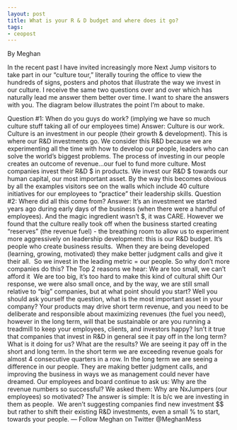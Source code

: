 ```yaml
---
layout: post
title: What is your R & D budget and where does it go?
tags:
- ceopost
---
```




By Meghan


In the recent past I have invited increasingly more Next Jump visitors to take part in our “culture tour,” literally touring the office to view the hundreds of signs, posters and photos that illustrate the way we invest in our culture. I receive the same two questions over and over which has naturally lead me answer them better over time. I want to share the answers with you. The diagram below illustrates the point I’m about to make.


Question #1: When do you guys do work? (implying we have so much culture stuff taking all of our employees time)
Answer: Culture is our work. Culture is an investment in our people (their growth & development). This is where our R&D investments go. We consider this R&D because we are experimenting all the time with how to develop our people, leaders who can solve the world’s biggest problems.
The process of investing in our people creates an outcome of revenue…our fuel to fund more culture. Most companies invest their R&D $ in products. We invest our R&D $ towards our human capital, our most important asset.
By the way this becomes obvious by all the examples visitors see on the walls which include 40 culture initiatives for our employees to “practice” their leadership skills.
Question #2: Where did all this come from?
Answer: It’s an investment we started years ago during early days of the business (when there were a handful of employees). And the magic ingredient wasn’t $, it was CARE. However we found that the culture really took off when the business started creating “reserves” (the revenue fuel) - the breathing room to allow us to experiment more aggressively on leadership development: this is our R&D budget.
It’s people who create business results.  When they are being developed (learning, growing, motivated) they make better judgment calls and give it their all.  So we invest in the leading metric = our people.
So why don’t more companies do this?
The Top 2 reasons we hear:
We are too small, we can’t afford it 
We are too big, it’s too hard to make this kind of cultural shift
Our response, we were also small once, and by the way, we are still small relative to “big” companies, but at what point should you start?
Well you should ask yourself the question, what is the most important asset in your company? Your products may drive short term revenue, and you need to be deliberate and responsible about maximizing revenues (the fuel you need), however in the long term, will that be sustainable or are you running a treadmill to keep your employees, clients, and investors happy?
Isn’t it true that companies that invest in R&D in general see it pay off in the long term?
What is it doing for us? What are the results?
We are seeing it pay off in the short and long term. In the short term we are exceeding revenue goals for almost 4 consecutive quarters in a row. In the long term we are seeing a difference in our people. They are making better judgment calls, and improving the business in ways we as management could never have dreamed.
Our employees and board continue to ask us: Why are the revenue numbers so successful? We asked them: Why are NxJumpers (our employees) so motivated? The answer is simple: It is b/c we are investing in them as people. 
We aren’t suggesting companies find new investment $$ but rather to shift their existing R&D investments, even a small % to start, towards your people.
— Follow Meghan on Twitter @MeghanMess

